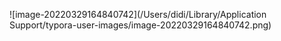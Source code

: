 ![image-20220329164840742](/Users/didi/Library/Application Support/typora-user-images/image-20220329164840742.png)